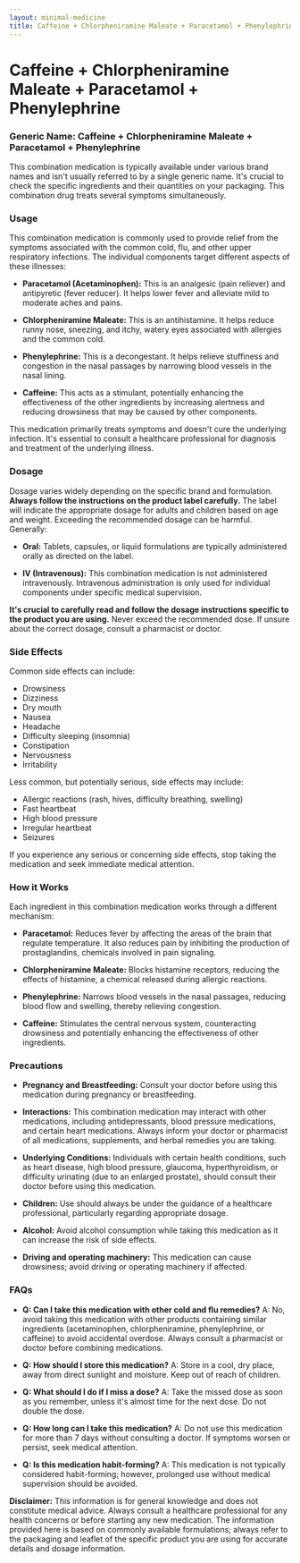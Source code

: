 ```yaml
---
layout: minimal-medicine
title: Caffeine + Chlorpheniramine Maleate + Paracetamol + Phenylephrine
---
```


# Caffeine + Chlorpheniramine Maleate + Paracetamol + Phenylephrine
### Generic Name:  Caffeine + Chlorpheniramine Maleate + Paracetamol + Phenylephrine

This combination medication is typically available under various brand names and isn't usually referred to by a single generic name.  It's crucial to check the specific ingredients and their quantities on your packaging.  This combination drug treats several symptoms simultaneously.

### Usage

This combination medication is commonly used to provide relief from the symptoms associated with the common cold, flu, and other upper respiratory infections.  The individual components target different aspects of these illnesses:

* **Paracetamol (Acetaminophen):** This is an analgesic (pain reliever) and antipyretic (fever reducer). It helps lower fever and alleviate mild to moderate aches and pains.

* **Chlorpheniramine Maleate:** This is an antihistamine. It helps reduce runny nose, sneezing, and itchy, watery eyes associated with allergies and the common cold.

* **Phenylephrine:** This is a decongestant. It helps relieve stuffiness and congestion in the nasal passages by narrowing blood vessels in the nasal lining.

* **Caffeine:** This acts as a stimulant, potentially enhancing the effectiveness of the other ingredients by increasing alertness and reducing drowsiness that may be caused by other components.


This medication primarily treats symptoms and doesn't cure the underlying infection.  It's essential to consult a healthcare professional for diagnosis and treatment of the underlying illness.

### Dosage

Dosage varies widely depending on the specific brand and formulation.  **Always follow the instructions on the product label carefully.**  The label will indicate the appropriate dosage for adults and children based on age and weight. Exceeding the recommended dosage can be harmful.  Generally:

* **Oral:**  Tablets, capsules, or liquid formulations are typically administered orally as directed on the label.

* **IV (Intravenous):** This combination medication is not administered intravenously.  Intravenous administration is only used for individual components under specific medical supervision.


**It's crucial to carefully read and follow the dosage instructions specific to the product you are using.**  Never exceed the recommended dose.  If unsure about the correct dosage, consult a pharmacist or doctor.


### Side Effects

Common side effects can include:

* Drowsiness
* Dizziness
* Dry mouth
* Nausea
* Headache
* Difficulty sleeping (insomnia)
* Constipation
* Nervousness
* Irritability

Less common, but potentially serious, side effects may include:

* Allergic reactions (rash, hives, difficulty breathing, swelling)
* Fast heartbeat
* High blood pressure
* Irregular heartbeat
* Seizures

If you experience any serious or concerning side effects, stop taking the medication and seek immediate medical attention.


### How it Works

Each ingredient in this combination medication works through a different mechanism:

* **Paracetamol:** Reduces fever by affecting the areas of the brain that regulate temperature. It also reduces pain by inhibiting the production of prostaglandins, chemicals involved in pain signaling.

* **Chlorpheniramine Maleate:** Blocks histamine receptors, reducing the effects of histamine, a chemical released during allergic reactions.

* **Phenylephrine:** Narrows blood vessels in the nasal passages, reducing blood flow and swelling, thereby relieving congestion.

* **Caffeine:** Stimulates the central nervous system, counteracting drowsiness and potentially enhancing the effectiveness of other ingredients.


### Precautions

* **Pregnancy and Breastfeeding:**  Consult your doctor before using this medication during pregnancy or breastfeeding.

* **Interactions:** This combination medication may interact with other medications, including antidepressants, blood pressure medications, and certain heart medications.  Always inform your doctor or pharmacist of all medications, supplements, and herbal remedies you are taking.

* **Underlying Conditions:**  Individuals with certain health conditions, such as heart disease, high blood pressure, glaucoma, hyperthyroidism, or difficulty urinating (due to an enlarged prostate), should consult their doctor before using this medication.

* **Children:** Use should always be under the guidance of a healthcare professional, particularly regarding appropriate dosage.

* **Alcohol:** Avoid alcohol consumption while taking this medication as it can increase the risk of side effects.

* **Driving and operating machinery:** This medication can cause drowsiness; avoid driving or operating machinery if affected.



### FAQs

* **Q: Can I take this medication with other cold and flu remedies?** A: No, avoid taking this medication with other products containing similar ingredients (acetaminophen, chlorpheniramine, phenylephrine, or caffeine) to avoid accidental overdose.  Always consult a pharmacist or doctor before combining medications.

* **Q: How should I store this medication?** A: Store in a cool, dry place, away from direct sunlight and moisture. Keep out of reach of children.

* **Q: What should I do if I miss a dose?** A:  Take the missed dose as soon as you remember, unless it's almost time for the next dose. Do not double the dose.

* **Q: How long can I take this medication?** A: Do not use this medication for more than 7 days without consulting a doctor.  If symptoms worsen or persist, seek medical attention.

* **Q: Is this medication habit-forming?** A: This medication is not typically considered habit-forming; however, prolonged use without medical supervision should be avoided.


**Disclaimer:** This information is for general knowledge and does not constitute medical advice. Always consult a healthcare professional for any health concerns or before starting any new medication.  The information provided here is based on commonly available formulations; always refer to the packaging and leaflet of the specific product you are using for accurate details and dosage information.
